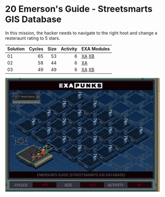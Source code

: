 # 20 Emerson's Guide - Streetsmarts GIS Database

In this mission, the hacker needs to navigate to the right host and change a resteraunt rating to 5 stars.

| Solution | Cycles | Size | Activity | EXA Modules|
|:---------|-------:|-----:|---------:|------------|
| 01       |     65 |   53 |        6 | [XA](01-XA.exa) [XB](01-XB.exa) |
| 02       |     58 |   44 |        6 | [XA](02-XA.exa) |
| 03       |     49 |   49 |        6 | [XA](03-XA.exa) [XB](03-XB.exa) |

![Solution 03](EXAPUNKS%20-%20Emersons%20Guide.gif "Solution 03")
